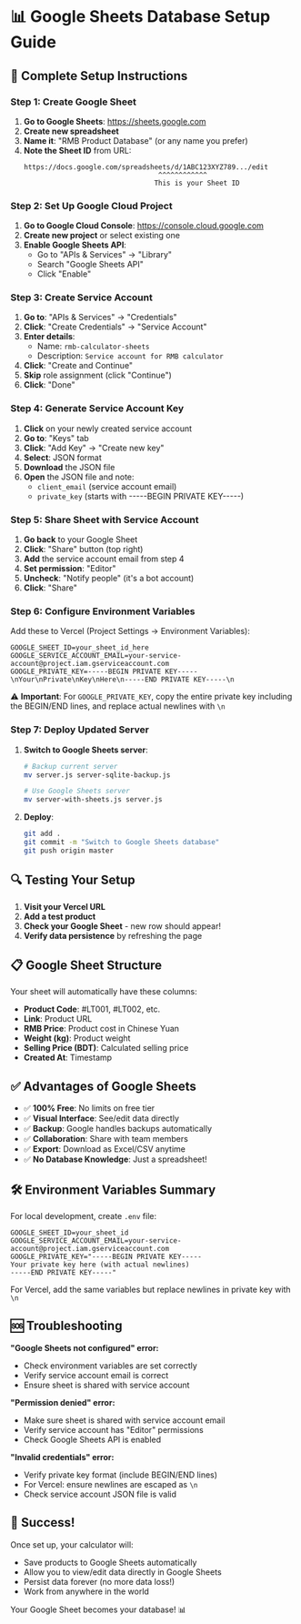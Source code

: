 # 📊 Google Sheets Database Setup Guide

## 🎯 Complete Setup Instructions

### Step 1: Create Google Sheet

1. **Go to Google Sheets**: https://sheets.google.com
2. **Create new spreadsheet**
3. **Name it**: "RMB Product Database" (or any name you prefer)
4. **Note the Sheet ID** from URL:
   ```
   https://docs.google.com/spreadsheets/d/1ABC123XYZ789.../edit
                                    ^^^^^^^^^^^^
                                   This is your Sheet ID
   ```

### Step 2: Set Up Google Cloud Project

1. **Go to Google Cloud Console**: https://console.cloud.google.com
2. **Create new project** or select existing one
3. **Enable Google Sheets API**:
   - Go to "APIs & Services" → "Library"
   - Search "Google Sheets API"
   - Click "Enable"

### Step 3: Create Service Account

1. **Go to**: "APIs & Services" → "Credentials"
2. **Click**: "Create Credentials" → "Service Account"
3. **Enter details**:
   - Name: `rmb-calculator-sheets`
   - Description: `Service account for RMB calculator`
4. **Click**: "Create and Continue"
5. **Skip** role assignment (click "Continue")
6. **Click**: "Done"

### Step 4: Generate Service Account Key

1. **Click** on your newly created service account
2. **Go to**: "Keys" tab
3. **Click**: "Add Key" → "Create new key"
4. **Select**: JSON format
5. **Download** the JSON file
6. **Open** the JSON file and note:
   - `client_email` (service account email)
   - `private_key` (starts with -----BEGIN PRIVATE KEY-----)

### Step 5: Share Sheet with Service Account

1. **Go back** to your Google Sheet
2. **Click**: "Share" button (top right)
3. **Add** the service account email from step 4
4. **Set permission**: "Editor"
5. **Uncheck**: "Notify people" (it's a bot account)
6. **Click**: "Share"

### Step 6: Configure Environment Variables

Add these to Vercel (Project Settings → Environment Variables):

```
GOOGLE_SHEET_ID=your_sheet_id_here
GOOGLE_SERVICE_ACCOUNT_EMAIL=your-service-account@project.iam.gserviceaccount.com
GOOGLE_PRIVATE_KEY=-----BEGIN PRIVATE KEY-----\nYour\nPrivate\nKey\nHere\n-----END PRIVATE KEY-----\n
```

⚠️ **Important**: For `GOOGLE_PRIVATE_KEY`, copy the entire private key including the BEGIN/END lines, and replace actual newlines with `\n`

### Step 7: Deploy Updated Server

1. **Switch to Google Sheets server**:
   ```bash
   # Backup current server
   mv server.js server-sqlite-backup.js
   
   # Use Google Sheets server
   mv server-with-sheets.js server.js
   ```

2. **Deploy**:
   ```bash
   git add .
   git commit -m "Switch to Google Sheets database"
   git push origin master
   ```

## 🔍 Testing Your Setup

1. **Visit your Vercel URL**
2. **Add a test product**
3. **Check your Google Sheet** - new row should appear!
4. **Verify data persistence** by refreshing the page

## 📋 Google Sheet Structure

Your sheet will automatically have these columns:
- **Product Code**: #LT001, #LT002, etc.
- **Link**: Product URL
- **RMB Price**: Product cost in Chinese Yuan
- **Weight (kg)**: Product weight
- **Selling Price (BDT)**: Calculated selling price
- **Created At**: Timestamp

## ✅ Advantages of Google Sheets

- ✅ **100% Free**: No limits on free tier
- ✅ **Visual Interface**: See/edit data directly
- ✅ **Backup**: Google handles backups automatically
- ✅ **Collaboration**: Share with team members
- ✅ **Export**: Download as Excel/CSV anytime
- ✅ **No Database Knowledge**: Just a spreadsheet!

## 🛠️ Environment Variables Summary

For local development, create `.env` file:
```
GOOGLE_SHEET_ID=your_sheet_id
GOOGLE_SERVICE_ACCOUNT_EMAIL=your-service-account@project.iam.gserviceaccount.com
GOOGLE_PRIVATE_KEY="-----BEGIN PRIVATE KEY-----
Your private key here (with actual newlines)
-----END PRIVATE KEY-----"
```

For Vercel, add the same variables but replace newlines in private key with `\n`

## 🆘 Troubleshooting

**"Google Sheets not configured" error:**
- Check environment variables are set correctly
- Verify service account email is correct
- Ensure sheet is shared with service account

**"Permission denied" error:**
- Make sure sheet is shared with service account email
- Verify service account has "Editor" permissions
- Check Google Sheets API is enabled

**"Invalid credentials" error:**
- Verify private key format (include BEGIN/END lines)
- For Vercel: ensure newlines are escaped as `\n`
- Check service account JSON file is valid

## 🎉 Success!

Once set up, your calculator will:
- Save products to Google Sheets automatically
- Allow you to view/edit data directly in Google Sheets
- Persist data forever (no more data loss!)
- Work from anywhere in the world

Your Google Sheet becomes your database! 📊